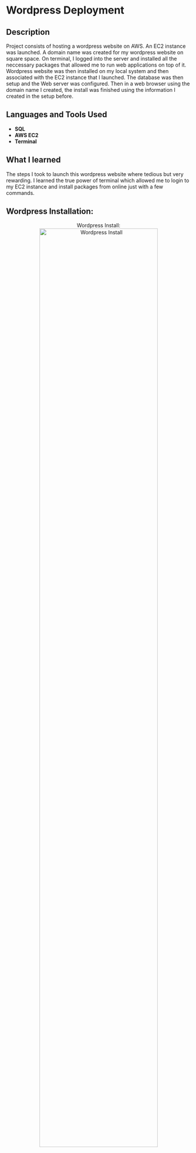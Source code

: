 <h1>Wordpress Deployment </h1>


<h2>Description</h2>
Project consists of hosting a wordpress website on AWS. An EC2 instance was launched. A domain name was created for my wordpress website on square space. On terminal, I logged into the server and installed all the neccessary packages that allowed me to run web applications on top of it. Wordpress website was then installed on my local system and then associated with the EC2 instance that I launched. The database was then setup and the Web server was configured. Then in a web browser using the domain name I created, the install was finished using the information I created in the setup before.
<br />


<h2>Languages and Tools Used</h2>

- <b>SQL</b> 
- <b>AWS EC2</b>
- <b>Terminal </b> 

<h2>What I learned </h2>
The steps I took to launch this wordpress website where tedious but very rewarding. I learned the true power of terminal which allowed me to login to my EC2 instance and install packages from online just with a few commands. 

<h2>Wordpress Installation:</h2>

<p align="center">
Wordpress Install: <br/>
<img src="https://i.imgur.com/NXYfXvi.png" height="80%" width="80%" alt="Wordpress Install"/>

</p>

<!--
 ```diff
- text in red
+ text in green
! text in orange
# text in gray
@@ text in purple (and bold)@@
```
--!>
